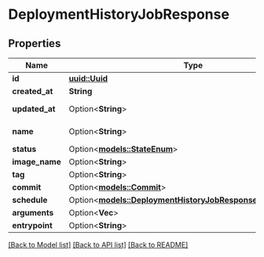 # DeploymentHistoryJobResponse

## Properties

Name | Type | Description | Notes
------------ | ------------- | ------------- | -------------
**id** | [**uuid::Uuid**](uuid::Uuid.md) |  | [readonly]
**created_at** | **String** |  | [readonly]
**updated_at** | Option<**String**> |  | [optional][readonly]
**name** | Option<**String**> | name of the job | [optional]
**status** | Option<[**models::StateEnum**](StateEnum.md)> |  | [optional]
**image_name** | Option<**String**> |  | [optional]
**tag** | Option<**String**> |  | [optional]
**commit** | Option<[**models::Commit**](Commit.md)> |  | [optional]
**schedule** | Option<[**models::DeploymentHistoryJobResponseAllOfSchedule**](DeploymentHistoryJobResponse_allOf_schedule.md)> |  | [optional]
**arguments** | Option<**Vec<String>**> |  | [optional]
**entrypoint** | Option<**String**> |  | [optional]

[[Back to Model list]](../README.md#documentation-for-models) [[Back to API list]](../README.md#documentation-for-api-endpoints) [[Back to README]](../README.md)


